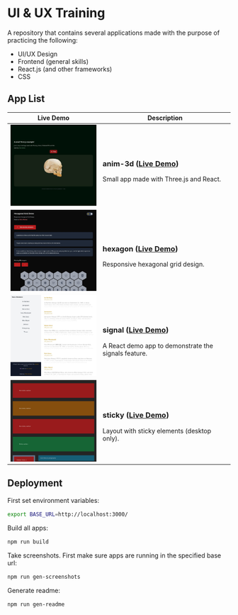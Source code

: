 # UI & UX Training

A repository that contains several applications made with the purpose of practicing the following:

* UI/UX Design
* Frontend (general skills)
* React.js (and other frameworks)
* CSS

## App List

| Live Demo | Description |
|--|--|
| [<img src="https://github.com/ChrisVilches/UI-UX/blob/main/screenshots/anim-3d.jpg?raw=true" width=250>](https://cloud.chrisvilches.com/ui-ux/anim-3d) | <h3>anim-3d ([Live Demo](https://cloud.chrisvilches.com/ui-ux/anim-3d))</h3>Small app made with Three.js and React. |
| [<img src="https://github.com/ChrisVilches/UI-UX/blob/main/screenshots/hexagon.jpg?raw=true" width=250>](https://cloud.chrisvilches.com/ui-ux/hexagon) | <h3>hexagon ([Live Demo](https://cloud.chrisvilches.com/ui-ux/hexagon))</h3>Responsive hexagonal grid design. |
| [<img src="https://github.com/ChrisVilches/UI-UX/blob/main/screenshots/signal.jpg?raw=true" width=250>](https://cloud.chrisvilches.com/ui-ux/signal) | <h3>signal ([Live Demo](https://cloud.chrisvilches.com/ui-ux/signal))</h3>A React demo app to demonstrate the signals feature. |
| [<img src="https://github.com/ChrisVilches/UI-UX/blob/main/screenshots/sticky.jpg?raw=true" width=250>](https://cloud.chrisvilches.com/ui-ux/sticky) | <h3>sticky ([Live Demo](https://cloud.chrisvilches.com/ui-ux/sticky))</h3>Layout with sticky elements (desktop only). |

## Deployment

First set environment variables:

```sh
export BASE_URL=http://localhost:3000/
```

Build all apps:

```sh
npm run build
```

Take screenshots. First make sure apps are running in the specified base url:

```sh
npm run gen-screenshots
```

Generate readme:

```sh
npm run gen-readme
```
